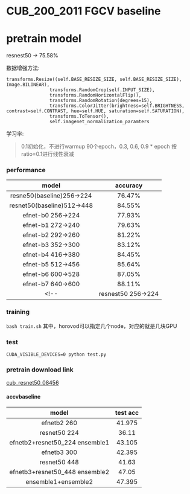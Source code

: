 # CUB_200_2011 FGCV baseline

# pretrain model
resnest50 -> 75.58%


数据增强方法:
```
transforms.Resize((self.BASE_RESIZE_SIZE, self.BASE_RESIZE_SIZE), Image.BILINEAR),
                transforms.RandomCrop(self.INPUT_SIZE),
                transforms.RandomHorizontalFlip(),
                transforms.RandomRotation(degrees=15),
                transforms.ColorJitter(brightness=self.BRIGHTNESS, contrast=self.CONTRAST, hue=self.HUE, saturation=self.SATURATION),
                transforms.ToTensor(),
                self.imagenet_normalization_paramters
```

学习率:
> 0.1初始化，不进行warmup 90个epoch，0.3, 0.6, 0.9 * epoch 按ratio=0.1进行线性衰减

### performance

|model|accuracy|
|:---:|:---:|
|resne50(baseline)256->224|76.47%|
|resnet50(baseline)512->448|84.55%|
|efnet-b0 256->224| 77.93%|
|efnet-b1 272->240| 79.63%|
|efnet-b2 292->260| 81.22%|
|efnet-b3 352->300| 83.12%|
|efnet-b4 416->380| 84.45%|
|efnet-b5 512->456| 85.64%|
|efnet-b6 600->528| 87.05%|
|efnet-b7 640->600| 88.11%|
<!-- |resnest50 256->224|| -->



### training
```bash train.sh```
其中，horovod可以指定几个node，对应的就是几块GPU

### test
```CUDA_VISIBLE_DEVICES=0 python test.py```


### pretrain download link

[cub_resnet50_08456](https://drive.google.com/file/d/1cl1GgHNaFzF9KNfGAkgaGveLinO-Yr9x/view?usp=sharing)



#### accvbaseline
|model|test acc|
|:---:|:---:|
|efnetb2 260| 41.975|
|resnet50 224|36.11|
|efnetb2+resnet50_224 ensemble1|43.105|
|efnetb3 300|	42.395|
|resnet50 448|	41.63|
|efnetb3+resnet50_448 ensemble2|	47.05|
|ensemble1+ensemble2|47.395|